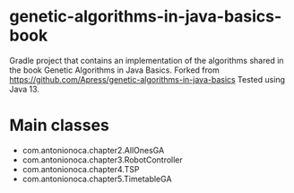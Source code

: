 # genetic-algorithms-in-java-basics-book

Gradle project that contains an implementation of the algorithms shared in the book Genetic Algorithms in Java Basics. 
Forked from https://github.com/Apress/genetic-algorithms-in-java-basics
Tested using Java 13.

# Main classes

- com.antonionoca.chapter2.AllOnesGA
- com.antonionoca.chapter3.RobotController
- com.antonionoca.chapter4.TSP
- com.antonionoca.chapter5.TimetableGA